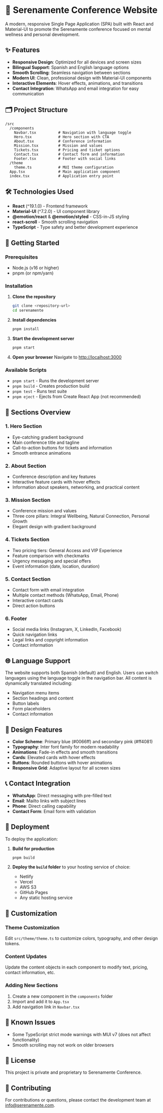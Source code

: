 # 🎯 Serenamente Conference Website

A modern, responsive Single Page Application (SPA) built with React and Material-UI to promote the Serenamente conference focused on mental wellness and personal development.

## ✨ Features

- **Responsive Design**: Optimized for all devices and screen sizes
- **Bilingual Support**: Spanish and English language options
- **Smooth Scrolling**: Seamless navigation between sections
- **Modern UI**: Clean, professional design with Material-UI components
- **Interactive Elements**: Hover effects, animations, and transitions
- **Contact Integration**: WhatsApp and email integration for easy communication

## 🗂 Project Structure

```
/src
  /components
    Navbar.tsx          # Navigation with language toggle
    Hero.tsx            # Hero section with CTA
    About.tsx           # Conference information
    Mission.tsx         # Mission and values
    Tickets.tsx         # Pricing and ticket options
    Contact.tsx         # Contact form and information
    Footer.tsx          # Footer with social links
  /theme
    theme.ts            # MUI theme configuration
  App.tsx               # Main application component
  index.tsx             # Application entry point
```

## 🛠 Technologies Used

- **React** (^19.1.0) - Frontend framework
- **Material-UI** (^7.2.0) - UI component library
- **@emotion/react** & **@emotion/styled** - CSS-in-JS styling
- **react-scroll** - Smooth scrolling navigation
- **TypeScript** - Type safety and better development experience

## 🚀 Getting Started

### Prerequisites

- Node.js (v16 or higher)
- pnpm (or npm/yarn)

### Installation

1. **Clone the repository**
   ```bash
   git clone <repository-url>
   cd serenamente
   ```

2. **Install dependencies**
   ```bash
   pnpm install
   ```

3. **Start the development server**
   ```bash
   pnpm start
   ```

4. **Open your browser**
   Navigate to [http://localhost:3000](http://localhost:3000)

### Available Scripts

- `pnpm start` - Runs the development server
- `pnpm build` - Creates production build
- `pnpm test` - Runs test suite
- `pnpm eject` - Ejects from Create React App (not recommended)

## 📱 Sections Overview

### 1. Hero Section
- Eye-catching gradient background
- Main conference title and tagline
- Call-to-action buttons for tickets and information
- Smooth entrance animations

### 2. About Section
- Conference description and key features
- Interactive feature cards with hover effects
- Information about speakers, networking, and practical content

### 3. Mission Section
- Conference mission and values
- Three core pillars: Integral Wellbeing, Natural Connection, Personal Growth
- Elegant design with gradient background

### 4. Tickets Section
- Two pricing tiers: General Access and VIP Experience
- Feature comparison with checkmarks
- Urgency messaging and special offers
- Event information (date, location, duration)

### 5. Contact Section
- Contact form with email integration
- Multiple contact methods (WhatsApp, Email, Phone)
- Interactive contact cards
- Direct action buttons

### 6. Footer
- Social media links (Instagram, X, LinkedIn, Facebook)
- Quick navigation links
- Legal links and copyright information
- Contact information

## 🌐 Language Support

The website supports both Spanish (default) and English. Users can switch languages using the language toggle in the navigation bar. All content is dynamically translated including:

- Navigation menu items
- Section headings and content
- Button labels
- Form placeholders
- Contact information

## 🎨 Design Features

- **Color Scheme**: Primary blue (#0066ff) and secondary pink (#ff4081)
- **Typography**: Inter font family for modern readability
- **Animations**: Fade-in effects and smooth transitions
- **Cards**: Elevated cards with hover effects
- **Buttons**: Rounded buttons with hover animations
- **Responsive Grid**: Adaptive layout for all screen sizes

## 📞 Contact Integration

- **WhatsApp**: Direct messaging with pre-filled text
- **Email**: Mailto links with subject lines
- **Phone**: Direct calling capability
- **Contact Form**: Email form with validation

## 🚢 Deployment

To deploy the application:

1. **Build for production**
   ```bash
   pnpm build
   ```

2. **Deploy the `build` folder** to your hosting service of choice:
   - Netlify
   - Vercel
   - AWS S3
   - GitHub Pages
   - Any static hosting service

## 🔧 Customization

### Theme Customization
Edit `src/theme/theme.ts` to customize colors, typography, and other design tokens.

### Content Updates
Update the content objects in each component to modify text, pricing, contact information, etc.

### Adding New Sections
1. Create a new component in the `components` folder
2. Import and add it to `App.tsx`
3. Add navigation link in `Navbar.tsx`

## 🐛 Known Issues

- Some TypeScript strict mode warnings with MUI v7 (does not affect functionality)
- Smooth scrolling may not work on older browsers

## 📝 License

This project is private and proprietary to Serenamente Conference.

## 🤝 Contributing

For contributions or questions, please contact the development team at info@serenamente.com.
